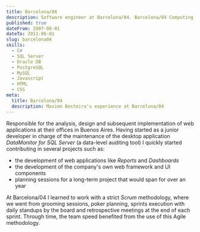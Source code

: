 ```yaml
---
title: Barcelona/04
description: Software engineer at Barcelona/04. Barcelona/04 Computing Group is one of the leading companies in the development of Technology, Security and Business Services (BSM) monitoring software.
published: true
dateFrom: 2007-08-01
dateTo: 2011-06-01
slug: barcelona04
skills:
  - C#
  - SQL Server
  - Oracle DB
  - PostgreSQL
  - MySQL
  - Javascript
  - HTML
  - CSS
meta:
  title: Barcelona/04
  description: Maximo Besteiro's experience at Barcelona/04
---
```


Responsible for the analysis, design and subsequent implementation of web applications at their offices in Buenos Aires.
Having started as a junior developer in charge of the maintenance of the desktop application _DataMonitor for SQL Server_ (a data-level auditing tool) I quickly started contributing in several projects such as:

- the development of web applications like _Reports_ and _Dashboards_
- the development of the company's own web framework and UI components
- planning sessions for a long-term project that would span for over an year

At Barcelona/04 I learned to work with a strict _Scrum_ methodology, where we went from grooming sessions, poker planning, sprints execution with daily standups by the board and retrospective meetings at the end of each sprint. Through time, the team speed benefited from the use of this Agile methodology.
